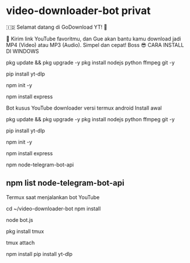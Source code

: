 # video-downloader-bot privat 
🇮🇩 Selamat datang di GoDownload YT! 🎥

🚀 Kirim link YouTube favoritmu, dan Gue akan bantu kamu download jadi MP4 (Video) atau MP3 (Audio). Simpel dan cepat! Boss 😎
CARA INSTALL DI WINDOWS 

pkg update && pkg upgrade -y
pkg install nodejs python ffmpeg git -y


pip install yt-dlp

npm init -y

npm install express


Bot kusus YouTube downloader 
versi termux android 
Install awal

pkg update && pkg upgrade -y
pkg install nodejs python ffmpeg git -y

pip install yt-dlp

npm init -y

npm install express

npm node-telegram-bot-api

npm list node-telegram-bot-api
----
Termux saat menjalankan bot YouTube 

cd ~/video-downloader-bot
npm install

node bot.js

pkg install tmux

tmux attach

npm install
pip install yt-dlp
